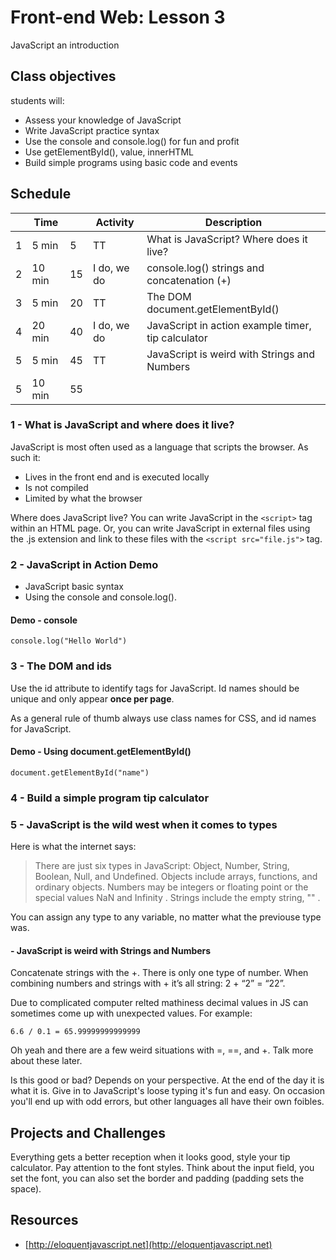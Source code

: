 # Front-end Web: Lesson 3

JavaScript an introduction

## Class objectives

students will: 

- Assess your knowledge of JavaScript
- Write JavaScript practice syntax
- Use the console and console.log() for fun and profit
- Use getElementById(), value, innerHTML
- Build simple programs using basic code and events

## Schedule 

|   | Time |   | Activity | Description |
|---|------|---|----------|-------------|
|1  | 5 min| 5 | TT         | What is JavaScript? Where does it live? | 
|2  |10 min|15 | I do, we do| console.log() strings and concatenation (+)|
|3  | 5 min|20 | TT         | The DOM document.getElementById() |
|4  |20 min|40 | I do, we do| JavaScript in action example timer, tip calculator |
|5  | 5 min|45 | TT         | JavaScript is weird with Strings and Numbers |
|5  |10 min|55 |            |          |

### 1 - What is JavaScript and where does it live? 

JavaScript is most often used as a language that scripts the browser. As such it:

- Lives in the front end and is executed locally
- Is not compiled
- Limited by what the browser 

Where does JavaScript live? You can write JavaScript in the `<script>` tag within an HTML page. Or, you can write 
JavaScript in external files using the .js extension and link to these files with the `<script src="file.js">` tag. 

### 2 - JavaScript in Action Demo

- JavaScript basic syntax
- Using the console and console.log(). 

#### Demo - console

`console.log("Hello World")`

### 3 - The DOM and ids

Use the id attribute to identify tags for JavaScript. Id names should be unique and only appear __once per page__. 

As a general rule of thumb always use class names for CSS, and id names for JavaScript. 

#### Demo - Using document.getElementById()

`document.getElementById("name")`

### 4 - Build a simple program tip calculator

### 5 - JavaScript is the wild west when it comes to types

Here is what the internet says: 

> There are just six types in JavaScript: Object, Number, String, Boolean, Null, and Undefined. Objects include arrays,
> functions, and ordinary objects. Numbers may be integers or floating point or the special values NaN and Infinity . 
> Strings include the empty string, "" .

You can assign any type to any variable, no matter what the previouse type was. 

#### - JavaScript is weird with Strings and Numbers

Concatenate strings with the +. There is only one type of number. When combining numbers and strings with + it’s all 
string: 2 + “2” = “22”. 

Due to complicated computer relted mathiness decimal values in JS can sometimes come up with unexpected values. 
For example: 

`6.6 / 0.1 = 65.99999999999999`

Oh yeah and there are a few weird situations with =, ==, and +. Talk more about these later.

Is this good or bad? Depends on your perspective. At the end of the day it is what it is. Give in to JavaScript's loose 
typing it's fun and easy. On occasion you'll end up with odd errors, but other languages all have their own foibles. 

## Projects and Challenges

Everything gets a better reception when it looks good, style your tip calculator. Pay attention to the font styles. Think about the input field, you set the font, you can also set the border and padding (padding sets the space). 

## Resources

- [http://eloquentjavascript.net](http://eloquentjavascript.net)






